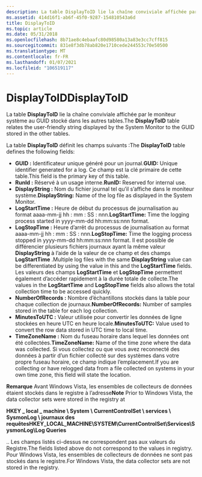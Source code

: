```yaml
---
description: La table DisplayToID lie la chaîne conviviale affichée par le moniteur système au GUID stocké dans les autres tables.
ms.assetid: 414d16f1-ab6f-45f0-9287-154810543a6d
title: DisplayToID
ms.topic: article
ms.date: 05/31/2018
ms.openlocfilehash: 8b71ae8c4ebaafc80d98580a13a83e3cc7cff815
ms.sourcegitcommit: 831e8f3db78ab820e1710cede244553c70e50500
ms.translationtype: MT
ms.contentlocale: fr-FR
ms.lasthandoff: 01/07/2021
ms.locfileid: "106519117"
---
```

# <a name="displaytoid"></a><span data-ttu-id="d4fdd-103">DisplayToID</span><span class="sxs-lookup"><span data-stu-id="d4fdd-103">DisplayToID</span></span>

<span data-ttu-id="d4fdd-104">La table **DisplayToID** lie la chaîne conviviale affichée par le moniteur système au GUID stocké dans les autres tables.</span><span class="sxs-lookup"><span data-stu-id="d4fdd-104">The **DisplayToID** table relates the user-friendly string displayed by the System Monitor to the GUID stored in the other tables.</span></span>

<span data-ttu-id="d4fdd-105">La table **DisplayToID** définit les champs suivants :</span><span class="sxs-lookup"><span data-stu-id="d4fdd-105">The **DisplayToID** table defines the following fields:</span></span>

-   <span data-ttu-id="d4fdd-106">**GUID :** Identificateur unique généré pour un journal.</span><span class="sxs-lookup"><span data-stu-id="d4fdd-106">**GUID:** Unique identifier generated for a log.</span></span> <span data-ttu-id="d4fdd-107">Ce champ est la clé primaire de cette table.</span><span class="sxs-lookup"><span data-stu-id="d4fdd-107">This field is the primary key of this table.</span></span>
-   <span data-ttu-id="d4fdd-108">**RunId :** Réservé à un usage interne.</span><span class="sxs-lookup"><span data-stu-id="d4fdd-108">**RunID:** Reserved for internal use.</span></span>
-   <span data-ttu-id="d4fdd-109">**DisplayString :** Nom du fichier journal tel qu’il s’affiche dans le moniteur système.</span><span class="sxs-lookup"><span data-stu-id="d4fdd-109">**DisplayString:** Name of the log file as displayed in the System Monitor.</span></span>
-   <span data-ttu-id="d4fdd-110">**LogStartTime :** Heure de début du processus de journalisation au format aaaa-mm-jj hh : mm : SS : nnn.</span><span class="sxs-lookup"><span data-stu-id="d4fdd-110">**LogStartTime:** Time the logging process started in yyyy-mm-dd hh:mm:ss:nnn format.</span></span>
-   <span data-ttu-id="d4fdd-111">**LogStopTime :** Heure d’arrêt du processus de journalisation au format aaaa-mm-jj hh : mm : SS : nnn.</span><span class="sxs-lookup"><span data-stu-id="d4fdd-111">**LogStopTime:** Time the logging process stopped in yyyy-mm-dd hh:mm:ss:nnn format.</span></span> <span data-ttu-id="d4fdd-112">Il est possible de différencier plusieurs fichiers journaux ayant la même valeur **DisplayString** à l’aide de la valeur de ce champ et des champs **LogStartTime** .</span><span class="sxs-lookup"><span data-stu-id="d4fdd-112">Multiple log files with the same **DisplayString** value can be differentiated by using the value in this and the **LogStartTime** fields.</span></span> <span data-ttu-id="d4fdd-113">Les valeurs des champs **LogStartTime** et **LogStopTime** permettent également d’accéder rapidement à la durée totale de collecte.</span><span class="sxs-lookup"><span data-stu-id="d4fdd-113">The values in the **LogStartTime** and **LogStopTime** fields also allows the total collection time to be accessed quickly.</span></span>
-   <span data-ttu-id="d4fdd-114">**NumberOfRecords :** Nombre d’échantillons stockés dans la table pour chaque collection de journaux.</span><span class="sxs-lookup"><span data-stu-id="d4fdd-114">**NumberOfRecords:** Number of samples stored in the table for each log collection.</span></span>
-   <span data-ttu-id="d4fdd-115">**MinutesToUTC :** Valeur utilisée pour convertir les données de ligne stockées en heure UTC en heure locale.</span><span class="sxs-lookup"><span data-stu-id="d4fdd-115">**MinutesToUTC:** Value used to convert the row data stored in UTC time to local time.</span></span>
-   <span data-ttu-id="d4fdd-116">**TimeZoneName :** Nom du fuseau horaire dans lequel les données ont été collectées.</span><span class="sxs-lookup"><span data-stu-id="d4fdd-116">**TimeZoneName:** Name of the time zone where the data was collected.</span></span> <span data-ttu-id="d4fdd-117">Si vous collectez ou que vous avez reconnecté des données à partir d’un fichier collecté sur des systèmes dans votre propre fuseau horaire, ce champ indique l’emplacement.</span><span class="sxs-lookup"><span data-stu-id="d4fdd-117">If you are collecting or have relogged data from a file collected on systems in your own time zone, this field will state the location.</span></span>

<span data-ttu-id="d4fdd-118">**Remarque**  Avant Windows Vista, les ensembles de collecteurs de données étaient stockés dans le registre à l’adresse</span><span class="sxs-lookup"><span data-stu-id="d4fdd-118">**Note**  Prior to Windows Vista, the data collector sets were stored in the registry at</span></span>

<span data-ttu-id="d4fdd-119">**HKEY \_ local \_ machine \\ System \\ CurrentControlSet \\ services \\ SysmonLog \\ journaux des requêtes**</span><span class="sxs-lookup"><span data-stu-id="d4fdd-119">**HKEY\_LOCAL\_MACHINE\\SYSTEM\\CurrentControlSet\\Services\\SysmonLog\\Log Queries**</span></span>

<span data-ttu-id="d4fdd-120">.</span><span class="sxs-lookup"><span data-stu-id="d4fdd-120">.</span></span> <span data-ttu-id="d4fdd-121">Les champs listés ci-dessus ne correspondent pas aux valeurs du Registre.</span><span class="sxs-lookup"><span data-stu-id="d4fdd-121">The fields listed above do not correspond to the values in registry.</span></span> <span data-ttu-id="d4fdd-122">Pour Windows Vista, les ensembles de collecteurs de données ne sont pas stockés dans le registre.</span><span class="sxs-lookup"><span data-stu-id="d4fdd-122">For Windows Vista, the data collector sets are not stored in the registry.</span></span>

 

 



